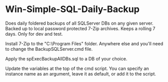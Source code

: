 # Win-Simple-SQL-Daily-Backup
 Does daily foldered backups of all SQLServer DBs on any given server. Backed up to local password protected 7-Zip archives. Keeps a rolling 7 days. Only for dev and test.

Install 7-Zip to the "C:\Program Files" folder. Anywhere else and you'll need to change the BackupSQLServer.cmd file.

Apply the spExecBackupAllDBs.sql to a DB of your choice.

Update the variables at the top of the cmd script. You can specify an instance name as an argument, leave it as default, or add it to the script.

